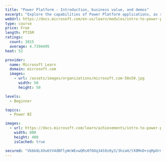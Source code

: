 ```yaml
---
title: "Power Platform - Introduction, business value, and demos"
excerpt: "Explore the capabilities of Power Platform applications, as seen in demonstrations and customer case studies."
webUrl: https://docs.microsoft.com/en-us/learn/modules/intro-to-power-platform-mba/
type: course
price: Free
length: PT35M
ratings:
  count: 3815
  average: 4.7394495
heat: 52

provider:
  name: Microsoft Learn
  domain: microsoft.com
  images:
    - url: /assets/images/organizations/microsoft.com-50x50.jpg
      width: 50
      height: 50

levels:
  - Beginner

topics:
  - Power BI

images:
  - url: https://docs.microsoft.com/learn/achievements/intro-to-power-platform-social.png
    width: 800
    height: 400
    isCached: true

secured: "Vbbk8LXOu6tV4dBFlyWcWEvwQRs0f6Dq34S9z0y3/3hzaH/tX0MnD+zqRpOrmSu9IlDQlj7vYx1UrjJoSupiXTQQ/2k7+BpZSmMb/kqNzAErDiChDO+CTA1Dx0L0TqvEYBEZtn5crGcnTdWZQBqY7qsIPtgWEA2Qx0XFDgC1aC0CqqQWUkGN7AA+6ix3HtFAKX59GrAzSl/NxCbmFDV2A/sA99q0fc4GQtEizOVFvSymCRcJNgOn/umVCyqG2ec78/0RRucFDwOkPnGZMEaYIPbJ1bKKB8ugy4Fyog3HgrnxIFXs2nLD7BF5JUxHZx5pNhFZBHqJCTl0gNhlE18ewXIY+BdGzh3QsK+qcXrAM6DNuxFqNT6pPo0ucqLlooOd5W3lBUNPaO7lEW56GHrJ15DP+/qD6YkS6Pd4wk83Zu8=;M1Jmguk9L+9qgTQHlgJyRw=="
---
```


